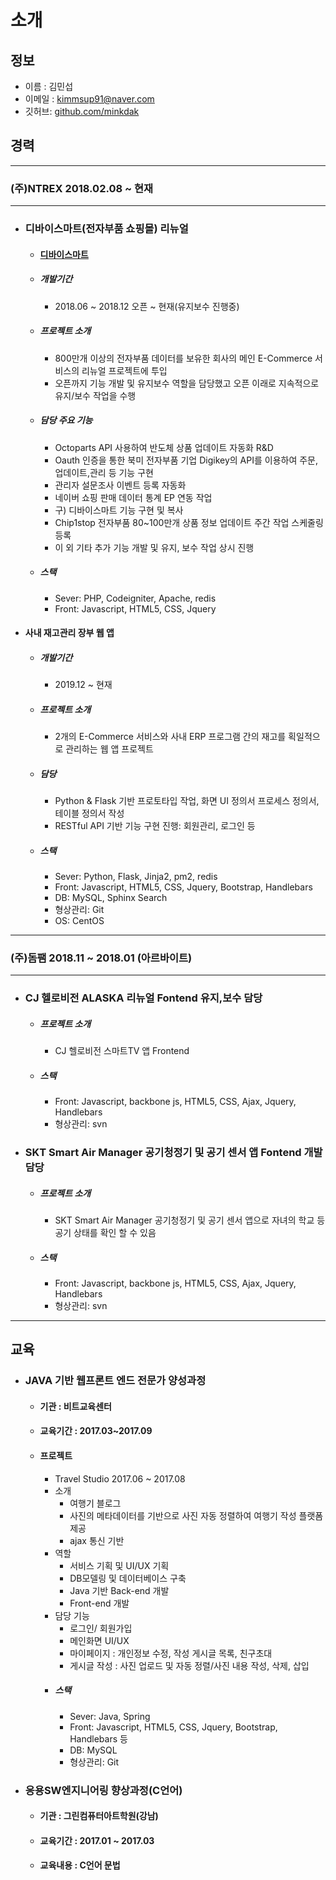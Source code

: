 # 소개

## 정보
- 이름 : 김민섭
- 이메일 : kimmsup91@naver.com
- 깃허브: [github.com/minkdak](https://github.com/minkdak)

## 경력
***
### **(주)NTREX**  2018.02.08 ~ 현재
---
  - ### 디바이스마트(전자부품 쇼핑몰) 리뉴얼 
    - #### [디바이스마트](https://www.devicemart.co.kr/main/index)
    - ##### 개발기간 
      - 2018.06 ~ 2018.12 오픈 ~ 현재(유지보수 진행중)
    - ##### 프로젝트 소개
      - 800만개 이상의 전자부품 데이터를 보유한 회사의 메인 E-Commerce 서비스의 리뉴얼 프로젝트에 투입
      - 오픈까지 기능 개발 및 유지보수 역할을 담당했고 오픈 이래로 지속적으로 유지/보수 작업을 수행
    - ##### 담당 주요 기능
      - Octoparts API 사용하여 반도체 상품 업데이트 자동화 R&D
      - Oauth 인증을 통한 북미 전자부품 기업 Digikey의 API를 이용하여 주문,업데이트,관리 등 기능 구현
      - 관리자 설문조사 이벤트 등록 자동화
      - 네이버 쇼핑 판매 데이터 통계 EP 연동 작업
      - 구) 디바이스마트 기능 구현 및 복사
      - Chip1stop 전자부품 80~100만개 상품 정보 업데이트 주간 작업 스케줄링 등록
      - 이 외 기타 추가 기능 개발 및 유지, 보수 작업 상시 진행
    - ##### 스택
      - Sever: PHP, Codeigniter, Apache, redis
      - Front: Javascript, HTML5, CSS, Jquery
    


  - #### 사내 재고관리 장부 웹 앱
    - ##### 개발기간 
      - 2019.12 ~ 현재
    - ##### 프로젝트 소개
      - 2개의 E-Commerce 서비스와 사내 ERP 프로그램 간의 재고를 획일적으로 관리하는 웹 앱 프로젝트
    - ##### 담당
      - Python & Flask 기반 프로토타입 작업, 화면 UI 정의서 프로세스 정의서, 테이블 정의서 작성
      - RESTful API 기반 기능 구현 진행: 회원관리, 로그인 등
    - ##### 스택
      - Sever: Python, Flask, Jinja2, pm2, redis
      - Front: Javascript, HTML5, CSS, Jquery, Bootstrap, Handlebars
      - DB: MySQL, Sphinx Search
      - 형상관리: Git    
      - OS: CentOS
      
         
***         
### **(주)돔팸**  2018.11 ~ 2018.01 (아르바이트)   
***
  - ### CJ 헬로비전 ALASKA 리뉴얼 Fontend 유지,보수 담당
    - ##### 프로젝트 소개
      - CJ 헬로비전 스마트TV 앱 Frontend
    - ##### 스택
      - Front: Javascript, backbone js, HTML5, CSS, Ajax, Jquery, Handlebars
      - 형상관리: svn

  - ### SKT Smart Air Manager 공기청정기 및 공기 센서 앱 Fontend 개발 담당
    - ##### 프로젝트 소개
      - SKT Smart Air Manager 공기청정기 및 공기 센서 앱으로 자녀의 학교 등 공기 상태를 확인 할 수 있음
    - ##### 스택
      - Front: Javascript, backbone js, HTML5, CSS, Ajax, Jquery, Handlebars
      - 형상관리: svn
***

## 교육
- ### JAVA 기반 웹프론트 엔드 전문가 양성과정
  - #### 기관 : 비트교육센터
  - #### 교육기간 : 2017.03~2017.09
  - #### 프로젝트
    - Travel Studio  2017.06 ~ 2017.08
    - 소개
      - 여행기 블로그
      - 사진의 메타데이터를 기반으로 사진 자동 정렬하여 여행기 작성 플랫폼 제공
      - ajax 통신 기반
    - 역할
      - 서비스 기획 및 UI/UX 기획
      - DB모델링 및 데이터베이스 구축
      - Java 기반 Back-end 개발
      - Front-end 개발
    - 담당 기능
      - 로그인/ 회원가입
      - 메인화면 UI/UX
      - 마이페이지 : 개인정보 수정, 작성 게시글 목록, 친구초대
      - 게시글 작성 : 사진 업로드 및 자동 정렬/사진 내용 작성, 삭제, 삽입
    - ##### 스택
      - Sever: Java, Spring
      - Front: Javascript, HTML5, CSS, Jquery, Bootstrap, Handlebars 등
      - DB: MySQL
      - 형상관리: Git
      
- ### 응용SW엔지니어링 향상과정(C언어)
  - #### 기관 : 그린컴퓨터아트학원(강남)
  - #### 교육기간 : 2017.01 ~ 2017.03
  - #### 교육내용 : C언어 문법
      